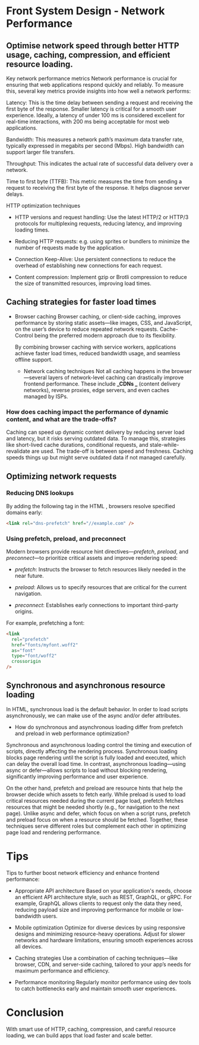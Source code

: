 # Front System Design - Network Performance

## Optimise network speed through better HTTP usage, caching, compression, and efficient resource loading.

Key network performance metrics
Network performance is crucial for ensuring that web applications respond quickly and reliably. To measure this, several key metrics provide insights into how well a network performs:

Latency: This is the time delay between sending a request and receiving the first byte of the response. Smaller latency is critical for a smooth user experience. Ideally, a latency of under 100 ms is considered excellent for real-time interactions, with 200 ms being acceptable for most web applications.

Bandwidth: This measures a network path’s maximum data transfer rate, typically expressed in megabits per second (Mbps). High bandwidth can support larger file transfers.

Throughput: This indicates the actual rate of successful data delivery over a network.

Time to first byte (TTFB): This metric measures the time from sending a request to receiving the first byte of the response. It helps diagnose server delays.

HTTP optimization techniques

- HTTP versions and request handling: Use the latest HTTP/2 or HTTP/3 protocols for multiplexing requests, reducing latency, and improving loading times.

- Reducing HTTP requests: e.g. using sprites or bundlers to minimize the number of requests made by the application.

- Connection Keep-Alive: Use persistent connections to reduce the overhead of establishing new connections for each request.

- Content compression: Implement gzip or Brotli compression to reduce the size of transmitted resources, improving load times.

## Caching strategies for faster load times

- Browser caching
  Browser caching, or client-side caching, improves performance by storing static assets—like images, CSS, and JavaScript, on the user’s device to reduce repeated network requests.
  Cache-Control being the preferred modern approach due to its flexibility.

  By combining browser caching with service workers, applications achieve faster load times, reduced bandwidth usage, and seamless offline support.

  - Network caching techniques
    Not all caching happens in the browser—several layers of network-level caching can drastically improve frontend performance. These include **_CDNs _** (content delivery networks), reverse proxies, edge servers, and even caches managed by ISPs.

### How does caching impact the performance of dynamic content, and what are the trade-offs?

Caching can speed up dynamic content delivery by reducing server load and latency, but it risks serving outdated data. To manage this, strategies like short-lived cache durations, conditional requests, and stale-while-revalidate are used. The trade-off is between speed and freshness. Caching speeds things up but might serve outdated data if not managed carefully.

## Optimizing network requests

### Reducing DNS lookups

By adding the following <link> tag in the HTML <head>, browsers resolve specified domains early:

```html
<link rel="dns-prefetch" href="//example.com" />
```

### Using prefetch, preload, and preconnect

Modern browsers provide resource hint directives—_prefetch_, _preload_, and _preconnect_—to prioritize critical assets and improve rendering speed:

- _prefetch_: Instructs the browser to fetch resources likely needed in the near future.

- _preload_: Allows us to specify resources that are critical for the current navigation.

- _preconnect_: Establishes early connections to important third-party origins.

For example, prefetching a font:

```html
<link
  rel="prefetch"
  href="fonts/myfont.woff2"
  as="font"
  type="font/woff2"
  crossorigin
/>
```

## Synchronous and asynchronous resource loading

In HTML, synchronous load is the default behavior. In order to load scripts asynchronously, we can make use of the async and/or defer attributes.

- How do synchronous and asynchronous loading differ from prefetch and preload in web performance optimization?

Synchronous and asynchronous loading control the timing and execution of scripts, directly affecting the rendering process.
Synchronous loading blocks page rendering until the script is fully loaded and executed, which can delay the overall load time.
In contrast, asynchronous loading—using async or defer—allows scripts to load without blocking rendering, significantly improving performance and user experience.

On the other hand, prefetch and preload are resource hints that help the browser decide which assets to fetch early.
While preload is used to load critical resources needed during the current page load, prefetch fetches resources that might be needed shortly (e.g., for navigation to the next page).
Unlike async and defer, which focus on when a script runs, prefetch and preload focus on when a resource should be fetched.
Together, these techniques serve different roles but complement each other in optimizing page load and rendering performance.

# Tips

Tips to further boost network efficiency and enhance frontend performance:

- Appropriate API architecture
  Based on your application's needs, choose an efficient API architecture style, such as REST, GraphQL, or gRPC. For example, GraphQL allows clients to request only the data they need, reducing payload size and improving performance for mobile or low-bandwidth users.

- Mobile optimization
  Optimize for diverse devices by using responsive designs and minimizing resource-heavy operations. Adjust for slower networks and hardware limitations, ensuring smooth experiences across all devices.

- Caching strategies
  Use a combination of caching techniques—like browser, CDN, and server-side caching, tailored to your app’s needs for maximum performance and efficiency.

- Performance monitoring
  Regularly monitor performance using dev tools to catch bottlenecks early and maintain smooth user experiences.

# Conclusion

With smart use of HTTP, caching, compression, and careful resource loading, we can build apps that load faster and scale better.
